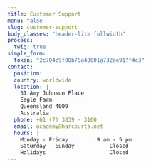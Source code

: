 ```yaml
---
title: Customer Support
menu: false
slug: customer-support
body_classes: "header-lite fullwidth"
process:
  twig: true
simple_form:
  token: "2c704c9f00b78a40001a732ae917f4c3"
contact:
  position:
  country: worldwide
  location: |
    31 Amy Johnson Place
    Eagle Farm
    Queensland 4009
    Australia
  phone: +61 (7) 3839 - 3100
  email: academy@harcourts.net
  hours: |
    Monday - Friday			9 am - 5 pm
    Saturday - Sunday			Closed
    Holidays					Closed
---
```

